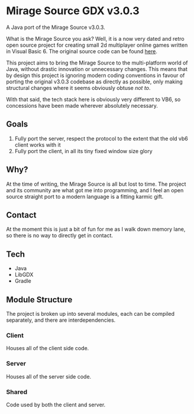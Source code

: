 # Mirage Source GDX v3.0.3
A Java port of the Mirage Source v3.0.3.

What is the Mirage Source you ask? Well, it is a now very dated and retro open source project for creating small 2d 
multiplayer online games written in Visual Basic 6. The original source code can be found [here](https://github.com/carlislefox/mirage-source-v3.0.3).

This project aims to bring the Mirage Source to the multi-platform world of Java, without drastic innovation or 
unnecessary changes. This means that by design this project is ignoring modern coding conventions in favour of porting 
the original v3.0.3 codebase as directly as possible, only making structural changes where it seems obviously obtuse 
_not to_.

With that said, the tech stack here is obviously very different to VB6, so concessions have been made wherever 
absolutely necessary.

## Goals

1. Fully port the server, respect the protocol to the extent that the old vb6 client works with it
2. Fully port the client, in all its tiny fixed window size glory

## Why?
At the time of writing, the Mirage Source is all but lost to time. The project and its community are what got me into 
programming, and I feel an open source straight port to a modern language is a fitting karmic gift.

## Contact
At the moment this is just a bit of fun for me as I walk down memory lane, so there is no way to directly get in contact.

## Tech

* Java
* LibGDX
* Gradle

## Module Structure
The project is broken up into several modules, each can be compiled separately, and there are interdependencies.

### Client
Houses all of the client side code.

### Server
Houses all of the server side code.

### Shared
Code used by both the client and server.
